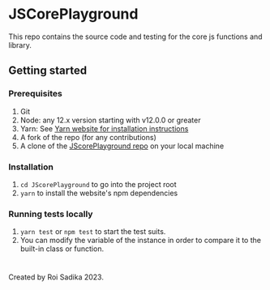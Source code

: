 # JSCorePlayground

This repo contains the source code and testing for the core js functions and library.

## Getting started

### Prerequisites

1. Git
1. Node: any 12.x version starting with v12.0.0 or greater
1. Yarn: See [Yarn website for installation instructions](https://yarnpkg.com/lang/en/docs/install/)
1. A fork of the repo (for any contributions)
1. A clone of the [JScorePlayground repo](https://github.com/masteroi/JSCorePlayground) on your local machine

### Installation

1. `cd JScorePlayground` to go into the project root
2. `yarn` to install the website's npm dependencies

### Running tests locally

1. `yarn test` or `npm test` to start the test suits.
1. You can modify the variable of the instance in order to compare it to the built-in class or function.

#

Created by Roi Sadika 2023.
